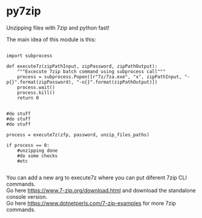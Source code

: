 # py7zip
Unzipping files with 7zip and python fast!

The main idea of this module is this:


```

import subprocess

def execute7z(zipPathInput, zipPassword, zipPathOutput):
    """Excecute 7zip batch command using subprocess call"""
    process = subprocess.Popen([r"7z/7za.exe", "x", zipPathInput, "-p{}".format(zipPassword), "-o{}".format(zipPathOutput)])
    process.wait()
    process.kill()
    return 0
    
    
#do stuff
#do stuff
#do stuff

process = execute7z(zfp, password, unzip_files_paths)

if process == 0:
    #unzipping done
    #do some checks
    #etc
   
```

You can add a new arg to execute7z where you can put diferent 7zip CLI commands.<br/>
Go here https://www.7-zip.org/download.html and download the standalone console version.<br/>
Go here https://www.dotnetperls.com/7-zip-examples for more 7zip commands.<br/>
